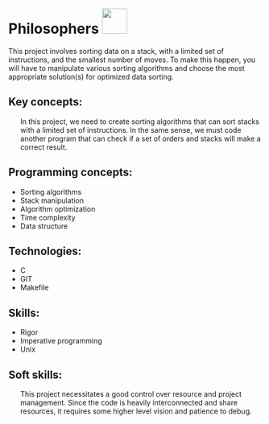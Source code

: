 # Philosophers <img src="https://tenor.com/blaFK.gif" width="50px">
<p>
  This project involves sorting data on a stack, with a limited set of instructions, and the smallest number of moves. To make this happen, you will have to manipulate various sorting algorithms and choose the most appropriate solution(s) for optimized data sorting.
</p>


## Key concepts:
<ul>
In this project, we need to create sorting algorithms that can sort stacks with a limited set of instructions.
In the same sense, we must code another program that can check if a set of orders and stacks will make a correct result.
</ul>

## Programming concepts:
<ul>
<li>Sorting algorithms</li>
<li>Stack manipulation</li>
<li>Algorithm optimization</li>
<li>Time complexity</li>
<li>Data structure</li>
  </ul>

## Technologies:
<ul>
  <li>C</li>
  <li>GIT</li>
  <li>Makefile</li>
</ul>

## Skills:
<ul>
  <li>Rigor</li>
  <li>Imperative programming</li>
  <li>Unix</li>
</ul>

## Soft skills:
<ul>
  This project necessitates a good control over resource and project management. Since the code is heavily interconnected and share resources, it requires some higher level vision and patience to debug.
</ul>
